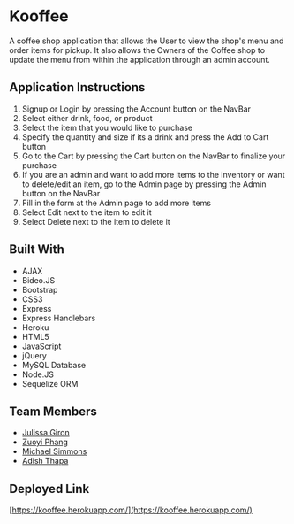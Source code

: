 # Kooffee

A coffee shop application that allows the User to view the shop's menu and order items for pickup. It also allows the Owners of the Coffee shop to update the menu from within the application through an admin account.

## Application Instructions

1. Signup or Login by pressing the Account button on the NavBar
2. Select either drink, food, or product
3. Select the item that you would like to purchase
4. Specify the quantity and size if its a drink and press the Add to Cart button
5. Go to the Cart by pressing the Cart button on the NavBar to finalize your purchase
6. If you are an admin and want to add more items to the inventory or want to delete/edit an item, go to the Admin page by pressing the Admin button on the NavBar
7. Fill in the form at the Admin page to add more items
8. Select Edit next to the item to edit it 
9. Select Delete next to the item to delete it

## Built With

- AJAX
- Bideo.JS
- Bootstrap
- CSS3
- Express
- Express Handlebars
- Heroku
- HTML5
- JavaScript
- jQuery
- MySQL Database
- Node.JS
- Sequelize ORM

## Team Members
* [Julissa Giron](https://github.com/Juligi)
* [Zuoyi Phang](https://github.com/frostyasian)
* [Michael Simmons](https://github.com/simmonsm13)
* [Adish Thapa](https://github.com/adishthapa)

## Deployed Link

[https://kooffee.herokuapp.com/](https://kooffee.herokuapp.com/)

